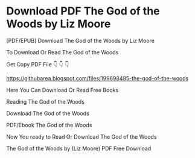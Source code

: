 # Download PDF The God of the Woods by Liz    Moore
[PDF/EPUB] Download The God of the Woods by Liz    Moore

To Download Or Read The God of the Woods

Get Copy PDF File 👇 👇 👇

https://githubarea.blogspot.com/files/199698485-the-god-of-the-woods

Here You Can Download Or Read Free Books

Reading The God of the Woods

Download The God of the Woods

PDF/Ebook The God of the Woods

Now You ready to Read Or Download The God of the Woods

The God of the Woods by (Liz    Moore) PDF Free Download
